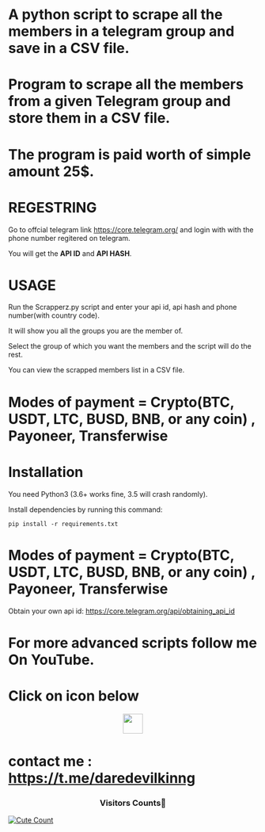 # A python script to scrape all the members in a telegram group and save in a CSV file.

# Program to scrape all the members from a given Telegram group and store them in a CSV file.

# The program is paid worth of simple amount 25$.

# REGESTRING
Go to offcial telegram link https://core.telegram.org/ and login with with the phone number regitered on telegram.

You will get the **API ID** and **API HASH**.

# USAGE

Run the Scrapperz.py script and enter your api id, api hash and phone number(with country code).

It will show you all the groups you are the member of.

Select the group of which you want the members and the script will do the rest.

You can view the scrapped members list in a CSV file.

# Modes of payment = Crypto(BTC, USDT, LTC, BUSD, BNB, or any coin) , Payoneer, Transferwise

# Installation

You need Python3 (3.6+ works fine, 3.5 will crash randomly).

Install dependencies by running this command:

    pip install -r requirements.txt

# Modes of payment = Crypto(BTC, USDT, LTC, BUSD, BNB, or any coin) , Payoneer, Transferwise

Obtain your own api id: https://core.telegram.org/api/obtaining_api_id

#                            For more advanced scripts follow me On YouTube.
#                                       Click on icon below

</p>
<p align="center">
  <a href="https://www.youtube.com/watch?v=ifOJayL3qAQ">
    <img src="https://www.iconsdb.com/icons/preview/red/youtube-4-xxl.png" width="40" height="40">
  </a>
</p>

# contact me : https://t.me/daredevilkinng


<h3 align="center">Visitors Counts👀</h3>
<a href="https://github.com/daredevilkinng/Channel-Scrapper"><img alt="Cute Count" src="https://count.getloli.com/get/@Channel-Scrapper?theme=rule34" /></a>


